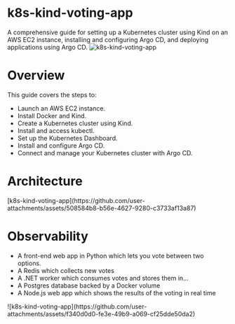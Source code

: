 # k8s-kind-voting-app
A comprehensive guide for setting up a Kubernetes cluster using Kind on an AWS EC2 instance, installing and configuring Argo CD, and deploying applications using Argo CD.
![k8s-kind-voting-app](https://github.com/user-attachments/assets/1eb7525f-30f4-478e-adbf-7c3c784d1fb7)

<h1>Overview</h1>
This guide covers the steps to:
<ul>
<li>Launch an AWS EC2 instance.</li>
<li>Install Docker and Kind.</li>
<li>Create a Kubernetes cluster using Kind.</li>
<li>Install and access kubectl.</li>
<li>Set up the Kubernetes Dashboard.</li>
<li>Install and configure Argo CD.</li>
<li>Connect and manage your Kubernetes cluster with Argo CD.</li>
</ul>

<h1>Architecture</h1>
[k8s-kind-voting-app](https://github.com/user-attachments/assets/508584b8-b56e-4627-9280-c3733af13a87)


<h1>Observability</h1>


<ul>
<li>A front-end web app in Python which lets you vote between two options.</li>
<li>A Redis which collects new votes</li>
<li>A .NET worker which consumes votes and stores them in…</li>
<li>A Postgres database backed by a Docker volume</li>
<li>A Node.js web app which shows the results of the voting in real time</li>
</ul>![k8s-kind-voting-app](https://github.com/user-attachments/assets/f340d0d0-fe3e-49b9-a069-cf25dde50da2)
